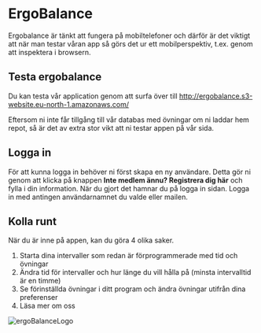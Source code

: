 # ErgoBalance
Ergobalance är tänkt att fungera på mobiltelefoner och därför är det viktigt att när man testar våran app så görs det ur ett mobilperspektiv, t.ex. genom att inspektera i browsern.

## Testa ergobalance
Du kan testa vår application genom att surfa över till http://ergobalance.s3-website.eu-north-1.amazonaws.com/

Eftersom ni inte får tillgång till vår databas med övningar om ni laddar hem repot, så är det av extra stor vikt att ni testar appen på vår sida.

## Logga in
För att kunna logga in behöver ni först skapa en ny användare. Detta gör ni genom att klicka på knappen **Inte medlem ännu? Registrera dig här** och fylla i din information. När du gjort det hamnar du på logga in sidan. Logga in med antingen användarnamnet du valde eller mailen. 

## Kolla runt
När du är inne på appen, kan du göra 4 olika saker.
1. Starta dina intervaller som redan är förprogrammerade med tid och övningar
2. Ändra tid för intervaller och hur länge du vill hålla på (minsta intervalltid är en timme)
3. Se förinställda övningar i ditt program och ändra övningar utifrån dina preferenser
4. Läsa mer om oss



![ergoBalanceLogo](https://github.com/user-attachments/assets/9bf518b1-6f3b-48e6-9c7a-c9054c6fb270)


